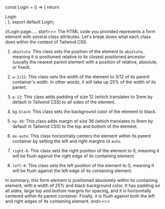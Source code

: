 const Login = () => {
return <div>Login</div>;
};
export default Login;

//Login page.....
start>>>
The HTML code you provided represents a form element with several class attributes. Let's break down what each class does within the context of Tailwind CSS:

1. `absolute`: This class sets the position of the element to `absolute`, meaning it is positioned relative to its closest positioned ancestor (usually the nearest parent element with a position of relative, absolute, or fixed).

2. `w-3/12`: This class sets the width of the element to 3/12 of its parent container's width. In other words, it will take up 25% of the width of its parent.

3. `p-12`: This class adds padding of size 12 (which translates to 3rem by default in Tailwind CSS) to all sides of the element.

4. `bg-black`: This class sets the background color of the element to black.

5. `my-36`: This class adds margin of size 36 (which translates to 9rem by default in Tailwind CSS) to the top and bottom of the element.

6. `mx-auto`: This class horizontally centers the element within its parent container by setting the left and right margins to `auto`.

7. `right-0`: This class sets the right position of the element to 0, meaning it will be flush against the right edge of its containing element.

8. `left-0`: This class sets the left position of the element to 0, meaning it will be flush against the left edge of its containing element.

In summary, this form element is positioned absolutely within its containing element, with a width of 25% and black background color. It has padding on all sides, large top and bottom margins for spacing, and it is horizontally centered within its parent container. Finally, it is flush against both the left and right edges of its containing element.
end>>>>
